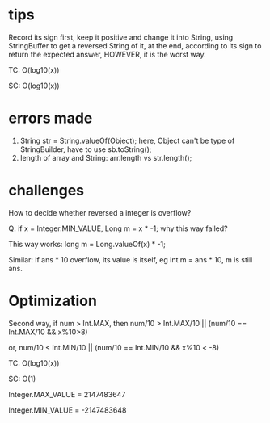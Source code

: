 # tips

Record its sign first, keep it positive and change it into String, using StringBuffer to get a reversed String of it, at the end, according to its sign to return the expected answer, HOWEVER, it is the worst way.

TC: O(log10(x))

SC: O(log10(x))

# errors made

1. String str = String.valueOf(Object); here, Object can't be type of StringBuilder, have to use sb.toString();
2. length of array and String: arr.length vs str.length();

# challenges

How to decide whether reversed a integer is overflow?

Q: if x = Integer.MIN_VALUE, Long m = x * -1; why this way failed?

This way works: long m = Long.valueOf(x) * -1;

Similar: if ans * 10 overflow, its value is itself, eg int m = ans * 10, m is still ans.


# Optimization

Second way, if num > Int.MAX, then num/10 > Int.MAX/10 || (num/10 == Int.MAX/10 && x%10>8)

or, num/10 < Int.MIN/10 || (num/10 == Int.MIN/10 && x%10 < -8)


TC: O(log10(x))

SC: O(1)

Integer.MAX_VALUE = 2147483647

Integer.MIN_VALUE = -2147483648
